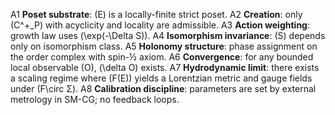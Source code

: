 A1 **Poset substrate**: (E) is a locally-finite strict poset.
A2 **Creation**: only (C^+_P) with acyclicity and locality are admissible.
A3 **Action weighting**: growth law uses (\exp(-\Delta S)).
A4 **Isomorphism invariance**: (S) depends only on isomorphism class.
A5 **Holonomy structure**: phase assignment on the order complex with spin-½ axiom.
A6 **Convergence**: for any bounded local observable (O), (\delta O) exists.
A7 **Hydrodynamic limit**: there exists a scaling regime where (F(E)) yields a Lorentzian metric and gauge fields under (F\circ Σ).
A8 **Calibration discipline**: parameters are set by external metrology in SM-CG; no feedback loops.